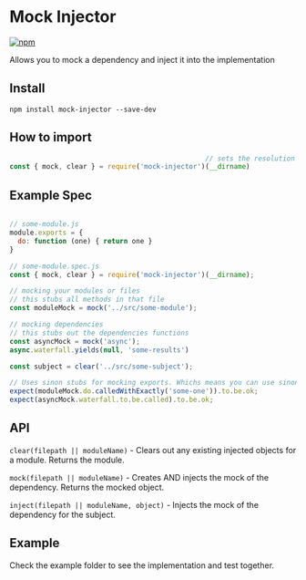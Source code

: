 # Mock Injector

[![npm](https://img.shields.io/npm/dt/mock-injector.svg)](https://www.npmjs.com/package/mock-injector)

Allows you to mock a dependency and inject it into the implementation

## Install

`npm install mock-injector --save-dev`

## How to import
```javascript
                                                // sets the resolution directory
const { mock, clear } = require('mock-injector')(__dirname)
```

## Example Spec

```javascript

// some-module.js
module.exports = {
  do: function (one) { return one }
}

```

```javascript
// some-module.spec.js
const { mock, clear } = require('mock-injector')(__dirname);

// mocking your modules or files
// this stubs all methods in that file
const moduleMock = mock('../src/some-module');

// mocking dependencies
// this stubs out the dependencies functions
const asyncMock = mock('async');
async.waterfall.yields(null, 'some-results')

const subject = clear('../src/some-subject');

// Uses sinon stubs for mocking exports. Whichs means you can use sinon stub api
expect(moduleMock.do.calledWithExactly('some-one')).to.be.ok;
expect(asyncMock.waterfall.to.be.called).to.be.ok;

```



## API

`clear(filepath || moduleName)` - Clears out any existing injected objects for a module. Returns the module.

`mock(filepath || moduleName)` - Creates AND injects the mock of the dependency. Returns the mocked object.

`inject(filepath || moduleName, object)` - Injects the mock of the dependency for the subject.


## Example
Check the example folder to see the implementation and test together.
